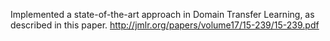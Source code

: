 Implemented a state-of-the-art approach in Domain Transfer Learning, as described in this paper.
http://jmlr.org/papers/volume17/15-239/15-239.pdf
